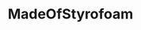 ---
title: MadeOfStyrofoam
crosslinks:
- livven
- selfharm
- selfharmgifs
- Jokes
- pics
- selfharmpics
- cripplingalcoholism
- coloringcorruptions
- AskReddit
- SharetheCare
- place
- SelfHarmScars
- AskAcademia
- WackyTicTacs
- hawks
- secretsanta
- darkjokes
- yaoi
- styrofashion
- selffarmpics
---